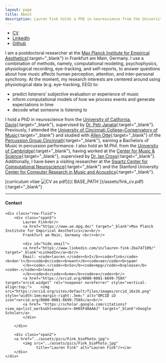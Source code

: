 ```yaml
---
layout: page
title: About
description: Lauren Fink holds a PhD in neuroscience from the University of California, Davis.
---
```

<HEAD>
<!-- Global site tag (gtag.js) - Google Analytics -->
  <script async src="https://www.googletagmanager.com/gtag/js?id=UA-114823830-1"></script>
  <script>
    window.dataLayer = window.dataLayer || [];
    function gtag(){dataLayer.push(arguments);}
    gtag('js', new Date());
    gtag('config', 'UA-114823830-1');
  </script>
</HEAD>

<div class="navbar">
  <div class="navbar-inner">
      <ul class="nav">
          <li><a href="{{ BASE_PATH }}/assets/fink_cv.pdf" target="_blank">CV</a></li>
          <li><a href="https://www.linkedin.com/in/lauren-fink-2ba747109/" target="_blank">LinkedIn</a></li>
          <li><a href="https://github.com/lkfink" target="_blank">Github</a></li>
      </ul>
  </div>
</div>

I am a postdoctoral researcher at the [Max Planck Institute for Empirical Aesthetics](https://www.aesthetics.mpg.de/institut.html){:target="_blank"} in Frankfurt am Main, Germany. I use a combination of methods, namely, computational modeling, psychophysics, physiological recording, eye-tracking, and self-reports, to answer questions about how music affects human perception, attention, and inter-personal synchrony. At the moment, my research interests are centered around using physiological data (e.g. eye-tracking, EEG) to:
-	predict listeners’ subjective evaluation or experience of music
-	inform computational models of how we process events and generate expectations in time
-	decode what someone is listening to  

I hold a PhD in neuroscience from the [University of California, Davis](https://www.ucdavis.edu/){:target="_blank"}, supervised by [Dr. Petr Janata](https://atonal.ucdavis.edu/){:target="_blank"}. Previously, I attended the [University of Cincinnati College&ndash;Conservatory of Music](https://ccm.uc.edu/){:target="_blank"} and studied with [Allen Otte](http://ccm.uc.edu/about/directory.html?eid=otteac&thecomp=uceprof){:target="_blank"} of the [Percussion Group Cincinnati](http://www.pgcinfo.com/PGC.html){:target="_blank"}, earning a Bachelors of Music in percussion performance. I also hold an M.Phil. from the [University of Cambridge](https://www.cam.ac.uk/){:target="_blank"}, having worked at the [Center for Music & Science](http://cms.mus.cam.ac.uk/){:target="_blank"}, supervised by [Dr. Ian Cross](http://www.mus.cam.ac.uk/directory/ian-cross){:target="_blank"}. Additionally, I have been a visiting researcher at the [Swartz Center for Computational Neuroscience](https://sccn.ucsd.edu/){:target="_blank"} and the Stanford University [Center for Computer Research in Music and Acoustics](https://ccrma.stanford.edu/){:target="_blank"}. 

<!-- She was the scientific co-chair of a [Conference on Music and Eye-Tracking](https://www.aesthetics.mpg.de/institut/veranstaltungen/music-eye-tracking-conference-2017.html){:target="_blank"} and a guest editor of a [Special Issue](https://bop.unibe.ch/JEMR/issue/view/793){:target="_blank"} on the same topic for the Journal of Eye Movement Research.  --> 

[curriculum vitae ![CV as pdf](icons16/pdf-icon.png)]({{ BASE_PATH }}/assets/fink_cv.pdf){:target="_blank"} 




---

<div class="container">
<h4><a name="contact"></a>Contact</h4>

    <div class="row-fluid">
        <div class="span5">
            Lauren Fink<br/>
            <a href="https://www.ae.mpg.de/" target="_blank">Max Planck Institute for Empirical Aesthetics</a><br/>
            Frankfurt am Main, Germany <br/><br/>

            <div id="hide_email">
            <a href="https://www.linkedin.com/in/lauren-fink-2ba747109/" target="_blank">LinkedIn</a><br/>
            Email: <code>lauren.</code><b>I</b><code>fink</code><b>don't</b><code>@</code><b>want</b><code>ae</code><b>spam!
            </b><code>.</code><b>So</b><code>mpg</code><b>please</b><code>.</code><b>leave
            </b><code>d</code><b>me</b><code>e</code><br/>
            <a href="https://orcid.org/0000-0001-6699-750X" target="orcid.widget" rel="noopener noreferrer" style="vertical-align:top;">    <img src="https://orcid.org/sites/default/files/images/orcid_16x16.png" style="width:1em;margin-right:.5em;" alt="ORCID iD icon">orcid.org/0000-0001-6699-750X</a><br/>
            <a href= "https://scholar.google.com/citations?view_op=list_works&hl=en&user=-6H65F4AAAAJ" target="_blank">Google Scholar</a>
            </div>
            
        </div>

        <div class="span2">
        <a href="../assets/pics/Fink_bioPhoto.jpg">
            <img src="../assets/pics/Fink_bioPhoto.jpg"
                  title="Lauren Fink" alt="Lauren Fink"/></a>
        </div>
    </div>
</div>
